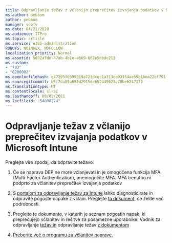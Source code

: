 ```yaml
---
title: Odpravljanje težav z včlanijo preprečitev izvajanja podatkov v Microsoft Intune
ms.author: pebaum
author: pebaum
manager: scotv
ms.date: 04/21/2020
ms.audience: ITPro
ms.topic: article
ms.service: o365-administration
ROBOTS: NOINDEX, NOFOLLOW
localization_priority: Normal
ms.assetid: 5d32afde-47ab-4b1e-a669-662e5dbdc213
ms.custom:
- "783"
- "6200002"
ms.openlocfilehash: e77295f0395919a723dcec1a313ca03154ae59b1bea22bf791f3a0f923cab60d
ms.sourcegitcommit: b5f7da89a650d2915dc652449623c78be6247175
ms.translationtype: MT
ms.contentlocale: sl-SI
ms.lasthandoff: 08/05/2021
ms.locfileid: "54008274"
---
```

# <a name="troubleshoot-issues-with-dep-enrollment-in-microsoft-intune"></a>Odpravljanje težav z včlanijo preprečitev izvajanja podatkov v Microsoft Intune

Preglejte vire spodaj, da odpravite težavo.
  
1. Če se naprava DEP ne more včlanjevati in je omogočena funkcija MFA (Multi-Factor Authentication), onemogočite MFA. MFA trenutno ni podprto za včlanitev preprečitev izvajanja podatkov

2. S [portalom za odpravljanje težav za Intune](https://devicemanagement.microsoft.com/#blade/Microsoft_Intune_DeviceSettings/TroubleshootBlade) lahko diagnosticirate in odpravite pogoste napake z včlani. Preglejte [ta dokument,](https://docs.microsoft.com/intune/help-desk-operators) če želite več podrobnosti.

3. Preglejte te dokumente, v katerih je seznam pogostih napak, ki preprečujejo včlanitev in rešitve za posamezne uporabnike: Vodnik za odpravljanje [težav in](https://support.microsoft.com/help/4039809/troubleshooting-ios-device-enrollment-in-intune) odpravljanje težav [z dokumentom](https://docs.microsoft.com/troubleshoot/mem/intune/troubleshoot-device-enrollment-in-intune)

4. [Preberite več o programu za včlanitev naprave.](https://docs.microsoft.com/intune/device-enrollment-program-enroll-ios)
